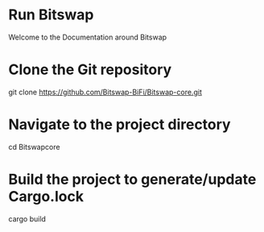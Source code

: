 # Run Bitswap

Welcome to the Documentation around Bitswap

# Clone the Git repository
git clone https://github.com/Bitswap-BiFi/Bitswap-core.git

# Navigate to the project directory
cd Bitswapcore

# Build the project to generate/update Cargo.lock
cargo build
